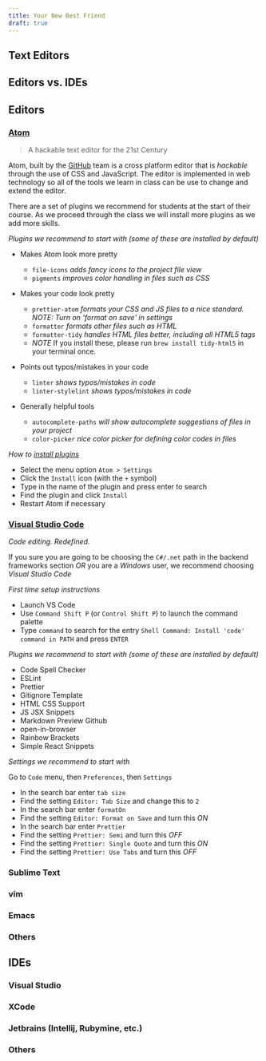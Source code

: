 ```yaml
---
title: Your New Best Friend
draft: true
---
```


## Text Editors

## Editors vs. IDEs

## Editors

### [Atom](https://atom.io)

> A hackable text editor for the 21st Century

Atom, built by the [GitHub](https://github.com) team is a cross platform editor that is _hackable_ through the use of CSS and JavaScript. The editor is implemented in web technology so all of the tools we learn in class can be use to change and extend the editor.

There are a set of plugins we recommend for students at the start of their course. As we proceed through the class we will install more plugins as we add more skills.

_Plugins we recommend to start with (some of these are installed by default)_

- Makes Atom look more pretty
  - `file-icons` _adds fancy icons to the project file view_
  - `pigments` _improves color handling in files such as CSS_
- Makes your code look pretty
  - `prettier-atom` _formats your CSS and JS files to a nice standard. NOTE: Turn on 'format on save' in settings_
  - `formatter` _formats other files such as HTML_
  - `formatter-tidy` _handles HTML files better, including all HTML5 tags_
  - _NOTE_ If you install these, please run `brew install tidy-html5` in your terminal once.
- Points out typos/mistakes in your code
  - `linter` _shows typos/mistakes in code_
  - `linter-stylelint` _shows typos/mistakes in code_
- Generally helpful tools

  - `autocomplete-paths` _will show autocomplete suggestions of files in your project_
  - `color-picker` _nice color picker for defining color codes in files_

_How to [install plugins](https://flight-manual.atom.io/using-atom/sections/atom-packages/)_

- Select the menu option `Atom > Settings`
- Click the `Install` icon (with the `+` symbol)
- Type in the name of the plugin and press enter to search
- Find the plugin and click `Install`
- Restart Atom if necessary

### [Visual Studio Code](https://code.visualstudio.com)

_Code editing. Redefined._

If you sure you are going to be choosing the `C#/.net` path in the backend frameworks section _OR_ you are a _Windows_ user, we recommend choosing _Visual Studio Code_

_First time setup instructions_

- Launch VS Code
- Use `Command Shift P` (or `Control Shift P`) to launch the command palette
- Type `command` to search for the entry `Shell Command: Install 'code' command in PATH` and press `ENTER`

_Plugins we recommend to start with (some of these are installed by default)_

- Code Spell Checker
- ESLint
- Prettier
- Gitignore Template
- HTML CSS Support
- JS JSX Snippets
- Markdown Preview Github
- open-in-browser
- Rainbow Brackets
- Simple React Snippets

_Settings we recommend to start with_

Go to `Code` menu, then `Preferences`, then `Settings`
- In the search bar enter `tab size`
- Find the setting `Editor: Tab Size` and change this to `2`
- In the search bar enter `formatOn`
- Find the setting `Editor: Format on Save` and turn this *ON*
- In the search bar enter `Prettier`
- Find the setting `Prettier: Semi` and turn this *OFF*
- Find the setting `Prettier: Single Quote` and turn this *ON*
- Find the setting `Prettier: Use Tabs` and turn this *OFF*


### Sublime Text

### vim

### Emacs

### Others

## IDEs

### Visual Studio

### XCode

### Jetbrains (Intellij, Rubymine, etc.)

### Others
